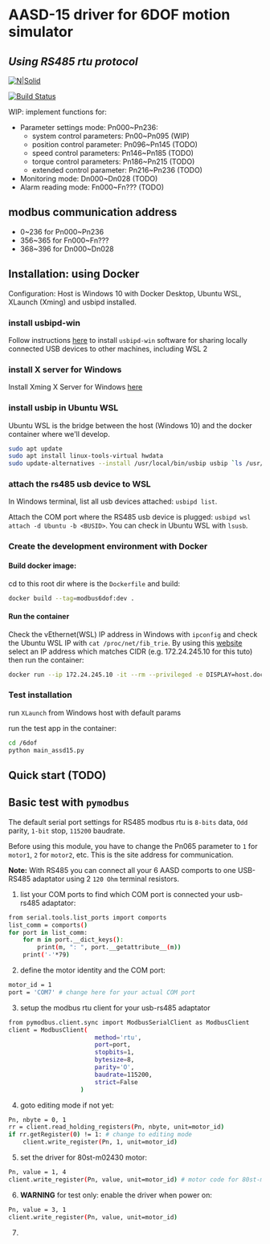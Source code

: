 # AASD-15 driver for 6DOF motion simulator
## _Using RS485 rtu protocol_

[![N|Solid](https://cldup.com/dTxpPi9lDf.thumb.png)](https://nodesource.com/products/nsolid)

[![Build Status](https://travis-ci.org/joemccann/dillinger.svg?branch=master)](https://travis-ci.org/joemccann/dillinger)

WIP: implement functions for:

- Parameter settings mode: Pn000~Pn236:
  - system control parameters: Pn00~Pn095 (WIP)
  - position control parameter: Pn096~Pn145 (TODO)
  - speed control parameters: Pn146~Pn185 (TODO)
  - torque control parameters: Pn186~Pn215 (TODO)
  - extended control parameter: Pn216~Pn236 (TODO)
- Monitoring mode: Dn000~Dn028 (TODO)
- Alarm reading mode: Fn000~Fn??? (TODO)

## modbus communication address

- 0~236 for Pn000~Pn236
- 356~365 for Fn000~Fn???
- 368~396 for Dn000~Dn028

## Installation: using Docker

Configuration: Host is Windows 10 with Docker Desktop, Ubuntu WSL, XLaunch (Xming) and usbipd installed. 

### install usbipd-win

Follow instructions [here](https://github.com/dorssel/usbipd-win) to install `usbipd-win` software for sharing locally connected USB devices to other machines, including WSL 2

### install X server for Windows
Install Xming X Server for Windows [here](https://sourceforge.net/projects/xming/files/Xming/6.9.0.31/Xming-6-9-0-31-setup.exe/download)

### install usbip in Ubuntu WSL

Ubuntu WSL is the bridge between the host (Windows 10) and the docker container where we'll develop.

```sh
sudo apt update
sudo apt install linux-tools-virtual hwdata
sudo update-alternatives --install /usr/local/bin/usbip usbip `ls /usr/lib/linux-tools/*/usbip | tail -n1` 20
```
### attach the rs485 usb device to WSL

In Windows terminal, list all usb devices attached: `usbipd list`.

Attach the COM port where the RS485 usb device is plugged: `usbipd wsl attach -d Ubuntu -b <BUSID>`. You can check in Ubuntu WSL with `lsusb`.

### Create the development environment with Docker

#### Build docker image: 

cd to this root dir where is the `Dockerfile` and build:
```sh
docker build --tag=modbus6dof:dev .
```

#### Run the container

Check the vEthernet(WSL) IP address in Windows with `ipconfig` and check the Ubuntu WSL IP with `cat /proc/net/fib_trie`. By using this [website](https://tehnoblog.org/ip-tools/ip-address-in-cidr-range/) select an IP address which matches CIDR (e.g. 172.24.245.10 for this tuto) then run the container:
```sh
docker run --ip 172.24.245.10 -it --rm --privileged -e DISPLAY=host.docker.internal:0.0 -v "e:\dev\instrumentation\hardware\6DOF":/6dof:rw --name=6dof_dev modbus6dof:dev bash
```

### Test installation

run `XLaunch` from Windows host with default params

run the test app in the container:
```sh
cd /6dof
python main_assd15.py
```


## Quick start (TODO)

## Basic test with `pymodbus`

The default serial port settings for RS485 modbus rtu is `8-bits` data, `Odd` parity, `1-bit` stop, `115200` baudrate.

Before using this module, you have to change the Pn065 parameter to `1` for `motor1`, `2` for `motor2`, etc. This is the site address for communication.

**Note:** With RS485 you can connect all your 6 AASD comports to one USB-RS485 adaptator using 2 `120 Ohm` terminal resistors.
1) list your COM ports to find which COM port is connected your usb-rs485 adaptator:
```sh
from serial.tools.list_ports import comports
list_comm = comports()
for port in list_comm:
    for m in port.__dict_keys():
        print(m, ": ", port.__getattribute__(m))
    print('-'*79)
```
2) define the motor identity and the COM port:
```sh
motor_id = 1
port = 'COM7' # change here for your actual COM port
```
3) setup the modbus rtu client for your usb-rs485 adaptator
```sh
from pymodbus.client.sync import ModbusSerialClient as ModbusClient
client = ModbusClient(
                        method='rtu', 
                        port=port, 
                        stopbits=1, 
                        bytesize=8, 
                        parity='O', 
                        baudrate=115200, 
                        strict=False
                    )
```
4) goto editing mode if not yet:
```sh
Pn, nbyte = 0, 1
rr = client.read_holding_registers(Pn, nbyte, unit=motor_id)
if rr.getRegister(0) != 1: # change to editing mode
    client.write_register(Pn, 1, unit=motor_id)
```
5) set the driver for 80st-m02430 motor:
```sh
Pn, value = 1, 4
client.write_register(Pn, value, unit=motor_id) # motor code for 80st-m02430 is 4
```
6) **WARNING** for test only: enable the driver when power on:
```sh
Pn, value = 3, 1
client.write_register(Pn, value, unit=motor_id)
```
7)
